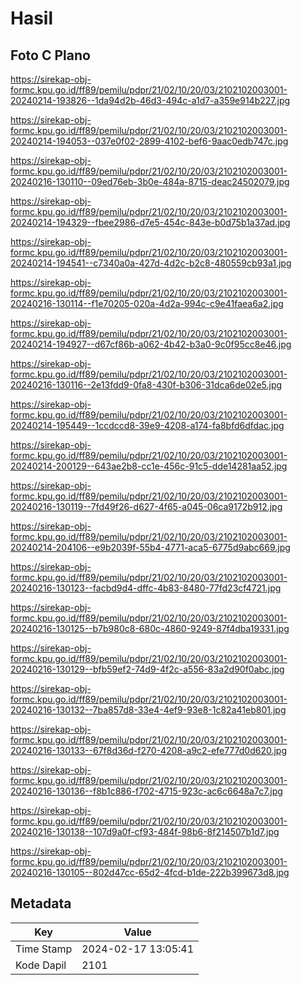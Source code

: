 # Hasil

## Foto C Plano

https://sirekap-obj-formc.kpu.go.id/ff89/pemilu/pdpr/21/02/10/20/03/2102102003001-20240214-193826--1da94d2b-46d3-494c-a1d7-a359e914b227.jpg

https://sirekap-obj-formc.kpu.go.id/ff89/pemilu/pdpr/21/02/10/20/03/2102102003001-20240214-194053--037e0f02-2899-4102-bef6-9aac0edb747c.jpg

https://sirekap-obj-formc.kpu.go.id/ff89/pemilu/pdpr/21/02/10/20/03/2102102003001-20240216-130110--09ed76eb-3b0e-484a-8715-deac24502079.jpg

https://sirekap-obj-formc.kpu.go.id/ff89/pemilu/pdpr/21/02/10/20/03/2102102003001-20240214-194329--fbee2986-d7e5-454c-843e-b0d75b1a37ad.jpg

https://sirekap-obj-formc.kpu.go.id/ff89/pemilu/pdpr/21/02/10/20/03/2102102003001-20240214-194541--c7340a0a-427d-4d2c-b2c8-480559cb93a1.jpg

https://sirekap-obj-formc.kpu.go.id/ff89/pemilu/pdpr/21/02/10/20/03/2102102003001-20240216-130114--f1e70205-020a-4d2a-994c-c9e41faea6a2.jpg

https://sirekap-obj-formc.kpu.go.id/ff89/pemilu/pdpr/21/02/10/20/03/2102102003001-20240214-194927--d67cf86b-a062-4b42-b3a0-9c0f95cc8e46.jpg

https://sirekap-obj-formc.kpu.go.id/ff89/pemilu/pdpr/21/02/10/20/03/2102102003001-20240216-130116--2e13fdd9-0fa8-430f-b306-31dca6de02e5.jpg

https://sirekap-obj-formc.kpu.go.id/ff89/pemilu/pdpr/21/02/10/20/03/2102102003001-20240214-195449--1ccdccd8-39e9-4208-a174-fa8bfd6dfdac.jpg

https://sirekap-obj-formc.kpu.go.id/ff89/pemilu/pdpr/21/02/10/20/03/2102102003001-20240214-200129--643ae2b8-cc1e-456c-91c5-dde14281aa52.jpg

https://sirekap-obj-formc.kpu.go.id/ff89/pemilu/pdpr/21/02/10/20/03/2102102003001-20240216-130119--7fd49f26-d627-4f65-a045-06ca9172b912.jpg

https://sirekap-obj-formc.kpu.go.id/ff89/pemilu/pdpr/21/02/10/20/03/2102102003001-20240214-204106--e9b2039f-55b4-4771-aca5-6775d9abc669.jpg

https://sirekap-obj-formc.kpu.go.id/ff89/pemilu/pdpr/21/02/10/20/03/2102102003001-20240216-130123--facbd9d4-dffc-4b83-8480-77fd23cf4721.jpg

https://sirekap-obj-formc.kpu.go.id/ff89/pemilu/pdpr/21/02/10/20/03/2102102003001-20240216-130125--b7b980c8-680c-4860-9249-87f4dba19331.jpg

https://sirekap-obj-formc.kpu.go.id/ff89/pemilu/pdpr/21/02/10/20/03/2102102003001-20240216-130129--bfb59ef2-74d9-4f2c-a556-83a2d90f0abc.jpg

https://sirekap-obj-formc.kpu.go.id/ff89/pemilu/pdpr/21/02/10/20/03/2102102003001-20240216-130132--7ba857d8-33e4-4ef9-93e8-1c82a41eb801.jpg

https://sirekap-obj-formc.kpu.go.id/ff89/pemilu/pdpr/21/02/10/20/03/2102102003001-20240216-130133--67f8d36d-f270-4208-a9c2-efe777d0d620.jpg

https://sirekap-obj-formc.kpu.go.id/ff89/pemilu/pdpr/21/02/10/20/03/2102102003001-20240216-130136--f8b1c886-f702-4715-923c-ac6c6648a7c7.jpg

https://sirekap-obj-formc.kpu.go.id/ff89/pemilu/pdpr/21/02/10/20/03/2102102003001-20240216-130138--107d9a0f-cf93-484f-98b6-8f214507b1d7.jpg

https://sirekap-obj-formc.kpu.go.id/ff89/pemilu/pdpr/21/02/10/20/03/2102102003001-20240216-130105--802d47cc-65d2-4fcd-b1de-222b399673d8.jpg


## Metadata

| Key        | Value               |
| ---------- | ------------------- |
| Time Stamp | 2024-02-17 13:05:41 |
| Kode Dapil | 2101                |



